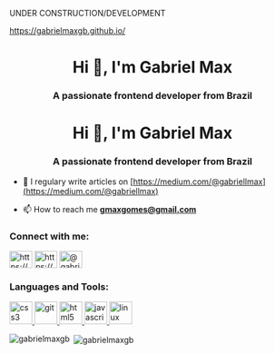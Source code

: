 UNDER CONSTRUCTION/DEVELOPMENT


https://gabrielmaxgb.github.io/

<h1 align="center">Hi 👋, I'm Gabriel Max</h1>
<h3 align="center">A passionate frontend developer from Brazil</h3>
<h1 align="center">Hi 👋, I'm Gabriel Max</h1>
<h3 align="center">A passionate frontend developer from Brazil</h3>

- 📝 I regulary write articles on [https://medium.com/@gabriellmax](https://medium.com/@gabriellmax)

- 📫 How to reach me **gmaxgomes@gmail.com**

<h3 align="left">Connect with me:</h3>
<p align="left">
<a href="https://linkedin.com/in/https://www.linkedin.com/in/gabriel-max-dev/" target="blank"><img align="center" src="https://cdn.jsdelivr.net/npm/simple-icons@3.0.1/icons/linkedin.svg" alt="https://www.linkedin.com/in/gabriel-max-dev/" height="30" width="40" /></a>
<a href="https://fb.com/https://www.facebook.com/gabriel.max.921/" target="blank"><img align="center" src="https://cdn.jsdelivr.net/npm/simple-icons@3.0.1/icons/facebook.svg" alt="https://www.facebook.com/gabriel.max.921/" height="30" width="40" /></a>
<a href="https://medium.com/@gabriellmax" target="blank"><img align="center" src="https://cdn.jsdelivr.net/npm/simple-icons@3.0.1/icons/medium.svg" alt="@gabriellmax" height="30" width="40" /></a>
</p>

<h3 align="left">Languages and Tools:</h3>
<p align="left"> <a href="https://www.w3schools.com/css/" target="_blank"> <img src="https://devicons.github.io/devicon/devicon.git/icons/css3/css3-original-wordmark.svg" alt="css3" width="40" height="40"/> </a> <a href="https://git-scm.com/" target="_blank"> <img src="https://www.vectorlogo.zone/logos/git-scm/git-scm-icon.svg" alt="git" width="40" height="40"/> </a> <a href="https://www.w3.org/html/" target="_blank"> <img src="https://devicons.github.io/devicon/devicon.git/icons/html5/html5-original-wordmark.svg" alt="html5" width="40" height="40"/> </a> <a href="https://developer.mozilla.org/en-US/docs/Web/JavaScript" target="_blank"> <img src="https://devicons.github.io/devicon/devicon.git/icons/javascript/javascript-original.svg" alt="javascript" width="40" height="40"/> </a> <a href="https://www.linux.org/" target="_blank"> <img src="https://devicons.github.io/devicon/devicon.git/icons/linux/linux-original.svg" alt="linux" width="40" height="40"/> </a> </p>

<p><img align="left" src="https://github-readme-stats.vercel.app/api/top-langs?username=gabrielmaxgb&show_icons=true&locale=en&layout=compact" alt="gabrielmaxgb" /></p>

<p>&nbsp;<img align="center" src="https://github-readme-stats.vercel.app/api?username=gabrielmaxgb&show_icons=true&locale=en" alt="gabrielmaxgb" /></p>

